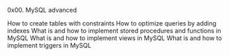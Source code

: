 0x00. MySQL advanced

How to create tables with constraints
How to optimize queries by adding indexes
What is and how to implement stored procedures and functions in MySQL
What is and how to implement views in MySQL
What is and how to implement triggers in MySQL
